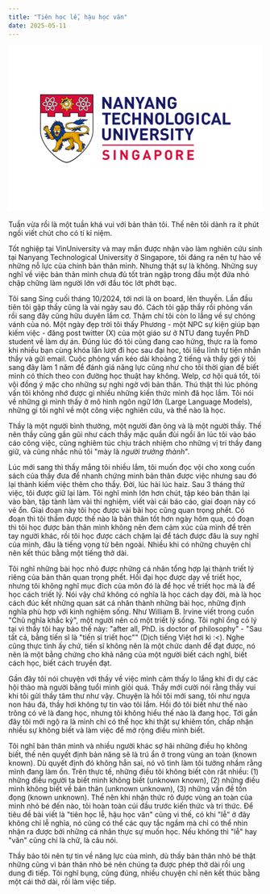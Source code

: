 ```yaml
---
title: "Tiên học lễ, hậu học văn"
date: 2025-05-11
---
```


![NTU-background](assets/images/NTU-School-Cover.png)

Tuần vừa rồi là một tuần khá vui với bản thân tôi. Thế nên tôi dành ra ít phút ngồi viết chút cho có tí kỉ niệm.

Tốt nghiệp tại VinUniversity và may mắn được nhận vào làm nghiên cứu sinh tại Nanyang Technological University ở Singapore, tôi đáng ra nên tự hào về những nỗ lực của chính bản thân mình. Nhưng thật sự là không. Những suy nghĩ về việc bản thân mình chưa đủ tốt tràn ngập trong đầu một đứa nhỏ chập chững làm người lớn với đầu tóc lớt phớt bạc.

Tôi sang Sing cuối tháng 10/2024, tới nơi là on board, lên thuyền. Lần đầu tiên tôi gặp thầy cũng là vài ngày sau đó. Cách tôi gặp thầy rồi phỏng vấn rồi sang đây cũng hữu duyên lắm cơ. Thậm chí tôi còn lo lắng về sự chóng vánh của nó. Một ngày đẹp trời tôi thấy Phương - một NPC sự kiện giúp bạn kiếm việc - đăng post twitter (X) của một giáo sư ở NTU đang tuyển PhD student về làm dự án. Đúng lúc đó tôi cũng đang cao hứng, thực ra là fomo khi nhiều bạn cùng khóa lần lượt đi học sau đại học, tôi liều lĩnh tự tiện nhắn thầy và gửi email. Cuộc phỏng vấn kéo dài khoảng 2 tiếng và thầy gợi ý tôi sang đây làm 1 năm để đánh giá năng lực cũng như cho tôi thời gian để biết mình có thích theo con đường học thuật hay không. Welp, cơ hội quá tốt, tôi vội đồng ý mặc cho những sự nghi ngờ với bản thân. Thú thật thì lúc phỏng vấn tôi không nhớ được gì nhiều những kiến thức mình đã học lắm. Tôi nói về những gì mình thấy ở mô hình ngôn ngữ lớn (Large Language Models), những gì tôi nghĩ về một công việc nghiên cứu, và thế nào là học.

Thầy là một người bình thường, một người đàn ông và là một người thầy. Thế nên thầy cũng gần gũi như cách thầy mặc quần đùi ngồi ăn lúc tôi vào báo cáo công việc, cũng nghiêm túc chịu trách nhiệm cho những vị trí thầy đang giữ, và cũng nhắc nhủ tôi "mày là *người trưởng thành*". 

Lúc mới sang thì thầy mắng tôi nhiều lắm, tôi muốn đọc vội cho xong cuốn sách của thầy đưa để nhanh chứng minh bản thân được việc nhưng sau đó lại thành kiếm việc thêm cho thầy. Đời, lúc hài lúc haiz. Sau 3 tháng thử việc, tôi được giữ lại làm. Tôi nghĩ mình lớn hơn chút, tập kéo bản thân lại vào bàn, tập tành làm vài thí nghiệm, viết vài cái báo cáo, giai đoạn này có vẻ ổn. Giai đoạn này tôi học được vài bài học cũng quan trọng phết. Có đoạn thì tôi thấm được thế nào là bản thân tốt hơn ngày hôm qua, có đoạn thì tôi học được bản thân mình không nên đem cảm xúc của mình để trên tay người khác, rồi tôi học được cách chậm lại để tách được đâu là suy nghĩ của mình, đâu là tiếng vọng từ bên ngoài. Nhiều khi có những chuyện chỉ nên kết thúc bằng một tiếng thở dài. 

Tôi nghĩ những bài học nhỏ được những cá nhân tổng hợp lại thành triết lý riêng của bản thân quan trọng phết. Hồi đại học được dạy về triết học, nhưng tôi không nghĩ mục đích của môn đó là để học về triết học mà là để học cách triết lý. Nói vậy chứ không có nghĩa là học cách dạy đời, mà là học cách đúc kết những quan sát cá nhân thành những bài học, những định nghĩa phù hợp với kinh nghiệm sống. Như William B. Irvine viết trong cuốn "Chủ nghĩa khắc kỷ", một người nên có một triết lý sống. Tôi nghĩ ổng có lý tại vì thầy tôi hay bảo thế này: "after all, PhD. is doctor of philosophy" - "Sau tất cả, bằng tiến sĩ là "tiến sĩ triết học"" (Dịch tiếng Việt hơi kì :<). Nghe cũng thực tỉnh ấy chứ, tiến sĩ không nên là một chức danh để đạt được, nó nên là một bằng chứng cho khả năng của  một người biết cách nghĩ, biết cách học, biết cách truyền đạt. 

Gần đây tôi nói chuyện với thầy về việc mình cảm thấy lo lắng khi đi dự các hội thảo mà người bằng tuổi mình giỏi quá. Thầy mới cười nói rằng thầy vui khi tôi gửi thầy tâm thư như vậy. Chuyện là hồi tôi mới sang, tôi như ngựa non háu đá, thầy hơi không tự tin vào tôi lắm. Hồi đó tôi biết như thế nào trông có vẻ là đang học, nhưng tôi không hiểu thế nào là đang học. Tới gần đây tôi mới ngộ ra là mình chỉ có thể học khi thật sự khiêm tốn, chấp nhận nhiều sự không biết và làm việc để mở rộng điều mình biết. 

Tôi nghĩ bản thân mình và nhiều người khác sợ hãi những điều họ không biết, thế nên quyết định bản năng sẽ là trú ẩn ở trong vùng an toàn (known known). Dù quyết định đó không hẳn sai, nó vô tình làm tôi tưởng nhầm rằng mình đang làm ổn. Trên thực tế, những điều tôi không biết còn rất nhiều: (1) những điều người ta biết mình không biết (unknown known), (2) những điều mình không biết về bản thân (unknown unknown), (3) những vấn đề tồn đọng (known unknown). Thế nên khi nhận thức rõ được vùng an toàn của mình nhỏ bé đến nào, tôi hoàn toàn cúi đầu trước kiến thức và tri thức. Để tiêu đề bài viết là "tiên học lễ, hậu học văn" cũng vì thế, có khi "lễ" ở đây không chỉ lễ nghĩa, nó cũng có thể các quy tắc ngầm mà chỉ có thể nhìn nhận ra được bởi những cá nhân thực sự muốn học. Nếu không thì "lễ" hay "văn" cũng chỉ là chữ, là câu nói.

Thầy bảo tôi nên tự tin về năng lực của mình, dù thấy bản thân nhỏ bé thật những cũng vì bản thân nhỏ bé nên chúng ta được phép thở dài rồi ung dung đi tiếp. Tôi nghĩ bụng, cũng đúng, nhiều chuyện chỉ nên kết thúc bằng một cái thở dài, rồi làm việc tiếp.
